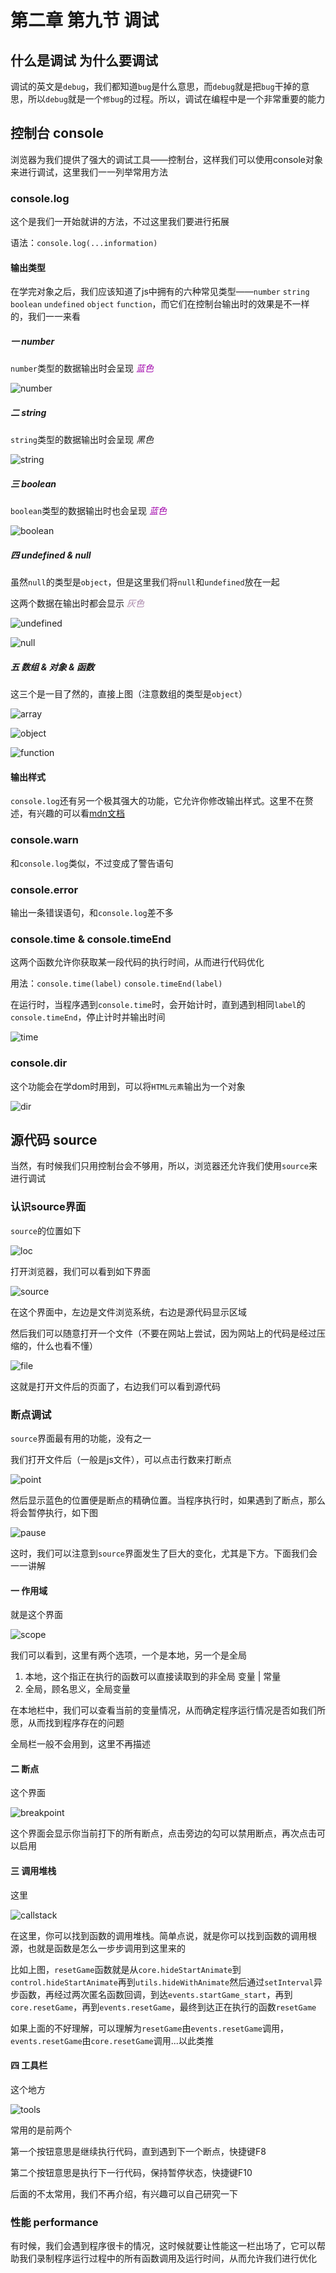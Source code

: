 # 第二章 第九节 调试

## 什么是调试 为什么要调试

调试的英文是`debug`，我们都知道`bug`是什么意思，而`debug`就是把`bug`干掉的意思，所以`debug`就是一个`修bug`的过程。所以，调试在编程中是一个非常重要的能力

## 控制台 console

浏览器为我们提供了强大的调试工具——控制台，这样我们可以使用console对象来进行调试，这里我们一一列举常用方法

### console.log

这个是我们一开始就讲的方法，不过这里我们要进行拓展

语法：`console.log(...information)`

#### 输出类型

在学完对象之后，我们应该知道了js中拥有的六种常见类型——`number` `string` `boolean` `undefined` `object` `function`，而它们在控制台输出时的效果是不一样的，我们一一来看

##### 一 number

`number`类型的数据输出时会呈现 <font style='color:rgb(160,3,171)'>_蓝色_</font>

![number](https://h5mota.com/bbs/images/b8ef2467efc796d739e79cf61fd47fc291b5f88f.png)

##### 二 string

`string`类型的数据输出时会呈现 _黑色_

![string](https://h5mota.com/bbs/images/83fe3eba48f718ab104749b28e33bbbf8e0bebb9.png)

##### 三 boolean

`boolean`类型的数据输出时也会呈现 <font style='color:rgb(160,3,171)'>_蓝色_</font>

![boolean](https://h5mota.com/bbs/images/f6291ecc6574a36aa26734ffcb5ab6c9b46a193f.png)

##### 四 undefined & null

虽然`null`的类型是`object`，但是这里我们将`null`和`undefined`放在一起

这两个数据在输出时都会显示 <font style='color:rgb(167,133,168)'>_灰色_</font>

![undefined](https://h5mota.com/bbs/images/d0fa4f91f1949f0fffdced5cf32c3235c4d92986.png)

![null](https://h5mota.com/bbs/images/3d6d72098f699cc904f1b77f7f4e8c9565b139a8.png)

##### 五 数组 & 对象 & 函数

这三个是一目了然的，直接上图（注意数组的类型是`object`）

![array](https://h5mota.com/bbs/images/e898f272175532bdeb293477c0c76d16bdf8a225.png)

![object](https://h5mota.com/bbs/images/716703108618ad4f9f1977b6690ddded0026aa58.png)

![function](https://h5mota.com/bbs/images/e878aea493cda6e8140822fba7f6ec4bb9d64530.png)

#### 输出样式

`console.log`还有另一个极其强大的功能，它允许你修改输出样式。这里不在赘述，有兴趣的可以看[mdn文档](https://developer.mozilla.org/zh-CN/docs/Web/API/Console#outputting_text_to_the_console)

### console.warn

和`console.log`类似，不过变成了警告语句

### console.error

输出一条错误语句，和`console.log`差不多

### console.time & console.timeEnd

这两个函数允许你获取某一段代码的执行时间，从而进行代码优化

用法：`console.time(label)` `console.timeEnd(label)`

在运行时，当程序遇到`console.time`时，会开始计时，直到遇到相同`label`的`console.timeEnd`，停止计时并输出时间

![time](https://h5mota.com/bbs/images/d79b2fc42ed59e449e7350e2c20a6465ec9dc091.png)

### console.dir

这个功能会在学dom时用到，可以将`HTML元素`输出为一个对象

![dir](https://h5mota.com/bbs/images/59bda6027ead201a6e27e3b8cfad57105cb0106a.png)

## 源代码 source

当然，有时候我们只用控制台会不够用，所以，浏览器还允许我们使用`source`来进行调试

### 认识source界面

`source`的位置如下

![loc](https://h5mota.com/bbs/images/fba5bee81620b9cd2cdcffa60f422ed19dc919b3.png)

打开浏览器，我们可以看到如下界面

![source](https://h5mota.com/bbs/images/d8b4acc0790e16c573d9d6b8776f522b2fb89140.png)

在这个界面中，左边是文件浏览系统，右边是源代码显示区域

然后我们可以随意打开一个文件（不要在网站上尝试，因为网站上的代码是经过压缩的，什么也看不懂）

![file](https://h5mota.com/bbs/images/5e7360e4819b4f6e98d0e2143573f0578e78771a.png)

这就是打开文件后的页面了，右边我们可以看到源代码

### 断点调试

`source`界面最有用的功能，没有之一

我们打开文件后（一般是js文件），可以点击行数来打断点

![point](https://h5mota.com/bbs/images/e2f3af3df9932bcc346dfeddb423ec020d7b2efb.png)

然后显示蓝色的位置便是断点的精确位置。当程序执行时，如果遇到了断点，那么将会暂停执行，如下图

![pause](https://h5mota.com/bbs/images/48859f45f704c89b431578b8ebf9b556f0f339da.png)

这时，我们可以注意到`source`界面发生了巨大的变化，尤其是下方。下面我们会一一讲解

#### 一 作用域

就是这个界面

![scope](https://h5mota.com/bbs/images/1fc1e3ebf77fcf5730627508da8d50c8b41ee2be.png)

我们可以看到，这里有两个选项，一个是本地，另一个是全局

1. 本地，这个指正在执行的函数可以直接读取到的非全局 变量 | 常量 
2. 全局，顾名思义，全局变量

在本地栏中，我们可以查看当前的变量情况，从而确定程序运行情况是否如我们所愿，从而找到程序存在的问题

全局栏一般不会用到，这里不再描述

#### 二 断点

这个界面

![breakpoint](https://h5mota.com/bbs/images/2fea5137af7d124614d533624e4d4a490d9879bb.png)

这个界面会显示你当前打下的所有断点，点击旁边的勾可以禁用断点，再次点击可以启用

#### 三 调用堆栈

这里

![callstack](https://h5mota.com/bbs/images/9d2517a7b452f47e8a5ccdd5d0a6eb00b80deb34.png)

在这里，你可以找到函数的调用堆栈。简单点说，就是你可以找到函数的调用根源，也就是函数是怎么一步步调用到这里来的

比如上图，`resetGame`函数就是从`core.hideStartAnimate`到`control.hideStartAnimate`再到`utils.hideWithAnimate`然后通过`setInterval`异步函数，再经过两次匿名函数回调，到达`events.startGame_start`，再到`core.resetGame`，再到`events.resetGame`，最终到达正在执行的函数`resetGame`

如果上面的不好理解，可以理解为`resetGame`由`events.resetGame`调用，`events.resetGame`由`core.resetGame`调用...以此类推

#### 四 工具栏

这个地方

![tools](https://h5mota.com/bbs/images/269f29835527b0910280952a63a3a64ee4c20bdf.png)

常用的是前两个

第一个按钮意思是继续执行代码，直到遇到下一个断点，快捷键F8

第二个按钮意思是执行下一行代码，保持暂停状态，快捷键F10

后面的不太常用，我们不再介绍，有兴趣可以自己研究一下

### 性能 performance

有时候，我们会遇到程序很卡的情况，这时候就要让性能这一栏出场了，它可以帮助我们录制程序运行过程中的所有函数调用及运行时间，从而允许我们进行优化